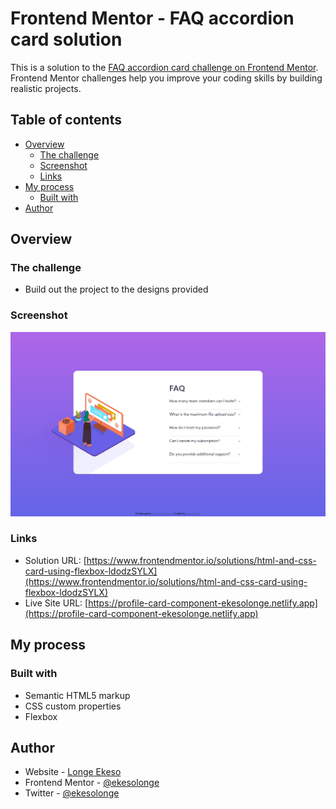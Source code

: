 # Frontend Mentor - FAQ accordion card solution

This is a solution to the [FAQ accordion card challenge on Frontend Mentor](https://www.frontendmentor.io/challenges/faq-accordion-card-XlyjD0Oam). Frontend Mentor challenges help you improve your coding skills by building realistic projects.

## Table of contents

- [Overview](#overview)
  - [The challenge](#the-challenge)
  - [Screenshot](#screenshot)
  - [Links](#links)
- [My process](#my-process)
  - [Built with](#built-with)
- [Author](#author)

## Overview

### The challenge

- Build out the project to the designs provided

### Screenshot

![](./images/screenshot.jpg)

### Links

- Solution URL: [https://www.frontendmentor.io/solutions/html-and-css-card-using-flexbox-ldodzSYLX](https://www.frontendmentor.io/solutions/html-and-css-card-using-flexbox-ldodzSYLX)
- Live Site URL: [https://profile-card-component-ekesolonge.netlify.app](https://profile-card-component-ekesolonge.netlify.app)

## My process

### Built with

- Semantic HTML5 markup
- CSS custom properties
- Flexbox

## Author

- Website - [Longe Ekeso](https://ekesolonge-portfolio.netlify.app)
- Frontend Mentor - [@ekesolonge](https://www.frontendmentor.io/profile/ekesolonge)
- Twitter - [@ekesolonge](https://www.twitter.com/ekesolonge)
